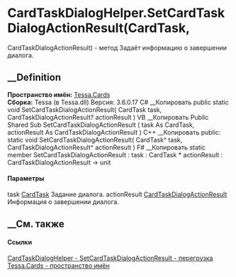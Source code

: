 # CardTaskDialogHelper.SetCardTaskDialogActionResult(CardTask,
CardTaskDialogActionResult) - метод
Задаёт информацию о завершении диалога.
## __Definition
 **Пространство имён:** [Tessa.Cards](N_Tessa_Cards.htm)  
 **Сборка:** Tessa (в Tessa.dll) Версия: 3.6.0.17
C# __Копировать
     public static void SetCardTaskDialogActionResult(
    	CardTask task,
    	CardTaskDialogActionResult? actionResult
    )
VB __Копировать
     Public Shared Sub SetCardTaskDialogActionResult ( 
    	task As CardTask,
    	actionResult As CardTaskDialogActionResult
    )
C++ __Копировать
     public:
    static void SetCardTaskDialogActionResult(
    	CardTask^ task, 
    	CardTaskDialogActionResult^ actionResult
    )
F# __Копировать
     static member SetCardTaskDialogActionResult : 
            task : CardTask * 
            actionResult : CardTaskDialogActionResult -> unit 
#### Параметры
task [CardTask](T_Tessa_Cards_CardTask.htm)
    Задание диалога.
actionResult
[CardTaskDialogActionResult](T_Tessa_Cards_CardTaskDialogActionResult.htm)
    Информация о завершении диалога.
##  __См. также
#### Ссылки
[CardTaskDialogHelper - ](T_Tessa_Cards_CardTaskDialogHelper.htm)
[SetCardTaskDialogActionResult -
перегрузка](Overload_Tessa_Cards_CardTaskDialogHelper_SetCardTaskDialogActionResult.htm)
[Tessa.Cards - пространство имён](N_Tessa_Cards.htm)
